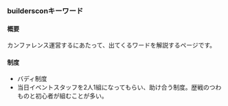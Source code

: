 ### buildersconキーワード
#### 概要
カンファレンス運営するにあたって、出てくるワードを解説するページです。

#### 制度
 - バディ制度
  - 当日イベントスタッフを2人1組になってもらい、助け合う制度。歴戦のつわものと初心者が組むことが多い。
